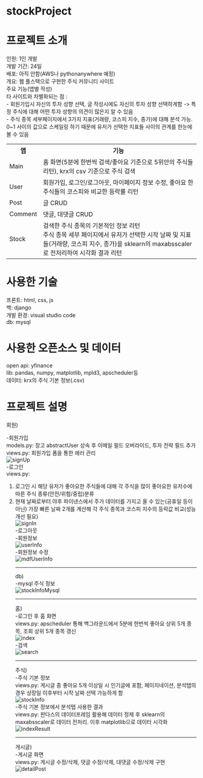 # stockProject

<h1> 프로젝트 소개</h1>
인원: 1인 개발<br>
개발 기간: 24일<br>
배포: 아직 안함(AWS나 pythonanywhere 예정)<br>
개요: 웹 풀스택으로 구현한 주식 커뮤니티 사이트<br>
주요 기능(앱별 작성)<br>
타 사이트와 차별화되는 점 :<br>
- 회원가입시 자신의 투자 성향 선택, 글 작성시에도 자신의 투자 성향 선택하게함 -> 특정 주식에 대해 어떤 투자 성향의 의견이 많은지 알 수 있음<br>
- 주식 종목 세부페이지에서 3가지 지표(거래량, 코스피 지수, 종가)에 대해 분석 가능. 0~1 사이의 값으로 스케일링 하기 때문에 유저가 선택한 지표들 사이의 관계를 한눈에 볼 수 있음
<table>
<tr><th>앱</th><th>기능</th></tr>
<tr><td>Main</td><td>홈 화면(5분에 한번씩 검색/좋아요 기준으로 5위안의 주식들 리턴), krx의 csv 기준으로 주식 검색</td></tr>
<tr><td>User</td><td>회원가입, 로그인/로그아웃, 마이페이지 정보 수정, 좋아요 한 주식들의 코스피와 비교한 등락률 리턴</td></tr>
<tr><td>Post</td><td>글 CRUD</td></tr>
<tr><td>Comment</td><td>댓글, 대댓글 CRUD</td></tr>
<tr><td>Stock</td><td>검색한 주식 종목의 기본적인 정보 리턴<br>주식 종목 세부 페이지에서 유저가 선택한 시작 날짜 및 지표들(거래량, 코스피 지수, 종가)을 sklearn의 maxabsscaler로 전처리하여 시각화 결과 리턴 </td></tr>
</table>

<h1> 사용한 기술</h1>
프론트: html, css, js<br>
백: django<br>
개발 환경: visual studio code<br>
db: mysql<br>

<h1> 사용한 오픈소스 및 데이터</h1>
open api: yfinance<br>
lib: pandas, numpy, matplotlib, mpld3, apscheduler등<br>
데이터: krx의 주식 기본 정보(.csv)<br>

<h1>프로젝트 설명</h1>
회원)<br>

-회원가입<br>
models.py: 장고 abstractUser 상속 후 이메일 필드 오버라이드, 투자 전략 필드 추가<br>
views.py: 회원가입 폼을 통한 에러 관리<br>
![signUp](https://user-images.githubusercontent.com/103106183/167763406-212ac57c-2b2c-434d-8700-ddb3b7b76887.png)<br>
-로그인<br>
views.py: <br>
1. 로그인 시 해당 유저가 좋아요한 주식들에 대해 각 주식을 많이 좋아요한 유저수에 따른 주식 종류(안전/위험/중립)분류<br>
2. 현재 날짜로부터 야후 파이낸스에서 주가 데이터를 가지고 올 수 있는(공휴일 등이 아닌) 가장 빠른 날짜 2개를 계산해 각 주식 종목과 코스피 지수의 등락값 비교(성능 개선 필요)<br>
![signIn](https://user-images.githubusercontent.com/103106183/167763431-9fa09790-679d-4752-9c9b-2bd8aab32435.png)<br>
-로그아웃<br>
-회원정보<br>
![userInfo](https://user-images.githubusercontent.com/103106183/167763248-c1ca8926-4c50-4a61-849a-5f10ed46b1a2.png)<br>
-회원정보 수정<br>
![mdfUserInfo](https://user-images.githubusercontent.com/103106183/167763496-5c70fced-f53c-40f9-8b05-c08eb49a7208.png)<hr>
db)<br>
-mysql 주식 정보<br>
![stockInfoMysql](https://user-images.githubusercontent.com/103106183/167763332-1ddf43d4-23ff-4d65-b523-f2c773a86cc6.png)<hr>
홈)<br>
-로그인 후 홈 화면<br>
views.py: apscheduler 통해 백그라운드에서 5분에 한번씩 좋아요 상위 5개 종목, 조회 상위 5개 종목 갱신<br>
![index](https://user-images.githubusercontent.com/103106183/167763635-06bd1bce-8db7-4703-a054-60c9008e6a46.png)<br>
-검색<br>
![search](https://user-images.githubusercontent.com/103106183/167763456-5b849925-7e0f-4289-9c70-52740f27efab.png)<hr>
주식)<br>
-주식 기본 정보<br>
views.py: 게시글 중 좋아요 5개 이상일 시 인기글에 포함, 페이지네이션, 분석탭의 경우 상장일 이후부터 시작 날짜 선택 가능하게 함<br>
![stockInfo](https://user-images.githubusercontent.com/103106183/167763362-6151232a-c9f3-4d95-b24e-8d580a137a3c.png)<br>
-주식 기본 정보에서 분석탭 사용한 결과<br>
views.py: 판다스의 데이터프레임 활용해 데이터 정제 후 sklearn의 maxabsscaler로 데이터 전처리. 이후 matplotlib으로 데이터 시각화 <br>
![indexResult](https://user-images.githubusercontent.com/103106183/167763609-3253a572-6be0-4a96-8631-3205e0cb606a.png)<hr>
게시글)<br>
-게시글 화면<br>
views.py: 게시글 수정/삭제, 댓글 수정/삭제, 대댓글 수정/삭제 구현<br>
![detailPost](https://user-images.githubusercontent.com/103106183/167763776-0217a2e4-32bc-4fa0-9f56-2d4b0c2eb82c.png)<br>



